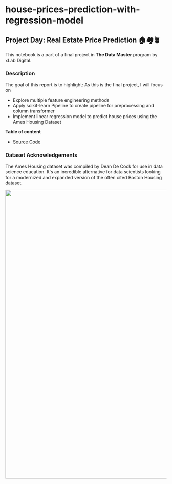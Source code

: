# house-prices-prediction-with-regression-model


## Project Day: Real Estate Price Prediction 🏠🏘️🪴
This notebook is a part of a final project in **The Data Master** program by xLab Digital.


### Description

The goal of this report is to highlight:
As this is the final project, I will focus on
- Explore multiple feature engineering methods
- Apply scikit-learn Pipeline to create pipeline for preprocessing and column transformer
- Implement linear regression model to predict house prices using the Ames Housing Dataset

**Table of content**
- [Source Code](https://github.com/TanyamonSiri/house-prices-prediction-with-regression-model/blob/main/House_Price_Prediction_187_Tanyamon_Ping.py)

### Dataset Acknowledgements
The Ames Housing dataset was compiled by Dean De Cock for use in data science education. 
It's an incredible alternative for data scientists looking for a modernized and expanded version of the often cited Boston Housing dataset.

<img src= "https://images.unsplash.com/photo-1631149784601-8e6c266b046a?ixlib=rb-4.0.3&ixid=MnwxMjA3fDB8MHxwaG90by1wYWdlfHx8fGVufDB8fHx8&auto=format&fit=crop&w=1974&q=80" width="900">

